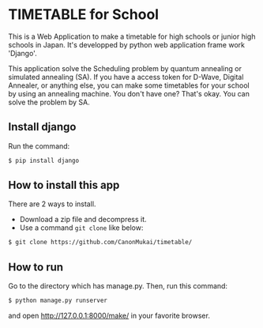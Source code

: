 # TIMETABLE for School
This is a Web Application to make a timetable for high schools or junior high schools in Japan. It's developped by python web application frame work 'Django'.

This application solve the Scheduling problem by quantum annealing or simulated annealing (SA). If you have a access token for D-Wave, Digital Annealer, or anything else, you can make some timetables for your school by using an annealing machine. You don't have one? That's okay. You can solve the problem by SA.  

## Install django
Run the command:

~~~bash
$ pip install django
~~~

## How to install this app
There are 2 ways to install.
* Download a zip file and decompress it.
* Use a command ```git clone``` like below:

~~~bash
$ git clone https://github.com/CanonMukai/timetable/
~~~

## How to run
Go to the directory which has manage.py.
Then, run this command:

~~~bash
$ python manage.py runserver
~~~

and open http://127.0.0.1:8000/make/ in your favorite browser.
